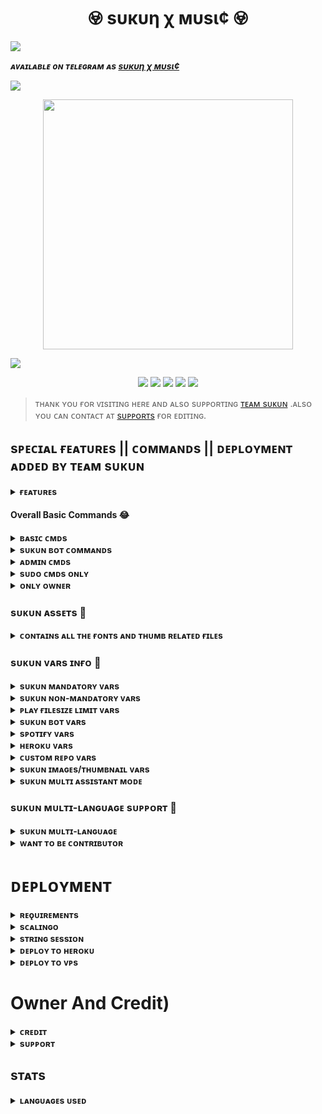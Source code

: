 <h1 align="center"><b> 𖢵 ѕυкυη χ мυѕι¢ 𖢵 </b></h1>

<img src="https://readme-typing-svg.herokuapp.com?color=F77247&width=420&lines=𝙰+𝚃𝚎𝚕𝚎𝚐𝚛𝚊𝚖+Music+Totla+𝚂𝚘𝚞𝚛𝚌𝚎;𝚠𝚛𝚒𝚝𝚝𝚎𝚗+𝙸𝚗+Python+BY+@TeamSukun%E2%9D%A4%EF%B8%8F">

</p>

_**ᴀᴠᴀɪʟᴀʙʟᴇ ᴏɴ ᴛᴇʟᴇɢʀᴀᴍ ᴀs [ѕυкυη χ мυѕι¢ ](https://t.me/sukunmusicrobot)**_

<a href="https://www.youtube.com/watch?v=dQw4w9WgXcQ"><img src="https://user-images.githubusercontent.com/73097560/115834477-dbab4500-a447-11eb-908a-139a6edaec5c.gif"></a>

<p align="center"><a href="https://telegram.dog/TeamSukun"><img src="https://te.legra.ph/file/ee06625c3e3bb4596f0db.jpg" width="400"></a></p>

<a href="https://www.youtube.com/watch?v=dQw4w9WgXcQ"><img src="https://user-images.githubusercontent.com/73097560/115834477-dbab4500-a447-11eb-908a-139a6edaec5c.gif"></a>
<p align="center">
    <a href="https://github.com/TeamSukun/SukunXMusic"> <img src="https://img.shields.io/github/repo-size/TeamSukun/SukunXMusic?color=orange&logo=github&logoColor=green&style=for-the-badge" /></a>
    <a href="https://github.com/TeamSukun/SukunXMusic/commits/prince"> <img src="https://img.shields.io/github/last-commit/TeamSukun/SukunXMusic?color=brown&logo=github&logoColor=green&style=for-the-badge" /></a>
    <a href="https://github.com/TeamSukun/SukunXMusic/issues"> <img src="https://img.shields.io/github/issues/its-star-boi/ShizukaXMusic?color=blueviolet&logo=github&logoColor=green&style=for-the-badge" /></a>
    <a href="https://github.com/TeamSukun/SukunXMusic/network/members"> <img src="https://img.shields.io/github/forks/TeamSukun/SukunXMusic?color=red&logo=github&logoColor=green&style=for-the-badge" /></a>  
    <a href="https://pypi.org/project/Telethon/"> <img src="https://img.shields.io/pypi/v/telethon?color=yellow&label=telethon&logo=python&logoColor=green&style=for-the-badge" /></a>
</p>

> ᴛʜᴀɴᴋ ʏᴏᴜ ғᴏʀ ᴠɪsɪᴛɪɴɢ ʜᴇʀᴇ ᴀɴᴅ ᴀʟsᴏ sᴜᴘᴘᴏʀᴛɪɴɢ [ᴛᴇᴀᴍ sᴜᴋᴜɴ](https://t.me/TeamSukun) .ᴀʟsᴏ ʏᴏᴜ ᴄᴀɴ ᴄᴏɴᴛᴀᴄᴛ ᴀᴛ [sᴜᴘᴘᴏʀᴛs](https://t.me/sukunsupports) ғᴏʀ ᴇᴅɪᴛɪɴɢ.


## sᴘᴇᴄɪᴀʟ ғᴇᴀᴛᴜʀᴇs || ᴄᴏᴍᴍᴀɴᴅs || ᴅᴇᴘʟᴏʏᴍᴇɴᴛ ᴀᴅᴅᴇᴅ ʙʏ ᴛᴇᴀᴍ sᴜᴋᴜɴ

<details>
<summary><b>ғᴇᴀᴛᴜʀᴇs</b></summary>
<br>

- ➺ `ᴀᴜᴅɪᴏ sᴜᴘᴘᴏʀᴛ ɪɴ ɢʀᴏᴜᴘ ᴠᴄ`
- ➺ `ᴠɪᴅᴇᴏ sᴜᴘᴘᴏʀᴛ ɪɴ ɢʀᴏᴜᴘ ᴠᴄ`
- ➺ `ᴀᴜᴅɪᴏ sᴜᴘᴘᴏʀᴛ ɪɴ ᴄʜᴀɴɴᴇʟ ᴠᴄ`
- ➺ `ᴠɪᴅᴇᴏ sᴜᴘᴘᴏʀᴛ ɪɴ ᴄʜᴀɴɴᴇʟ ᴠᴄ`
- ➺ `ᴠɪᴅᴇᴏ ʟʏʀɪᴄs ᴅᴏᴡɴʟᴏᴀᴅᴇʀ`
- ➺ `sᴏɴɢ ᴅᴏᴡɴʟᴏᴀᴅᴇʀ`
- ➺ `sᴘᴏᴛɪғʏ sᴜᴘᴘᴏʀᴛ`
- ➺ `ʏᴏᴜᴛᴜʙᴇ sᴜᴘᴘᴏʀᴛ`
- ➺ `ʀᴇᴀsᴏ sᴜᴘᴘᴏʀᴛ` 
- ➺ `ᴀᴘᴘʟᴇ ᴍᴜsɪᴄ sᴜᴘᴘᴏʀᴛ`
- ➺ `sᴏᴜɴᴅᴄʟᴏᴜᴅ sᴜᴘᴘᴏʀᴛ`
- ➺ `ᴀᴜᴅɪᴏ ғɪʟᴇ sᴜᴘᴘᴏʀᴛ`
- ➺ `ᴠɪᴅᴇᴏ ғɪʟᴇ sᴜᴘᴘᴏʀᴛ`
- ➺ `ʟɪᴠᴇ sᴛʀᴇᴀᴍ sᴜᴘᴘᴏʀᴛ ɪɴ ɢʀᴏᴜᴘ ᴀɴᴅ ᴄʜᴀɴɴᴇʟ ʙᴏᴛʜ`
- ➺ `ᴘʟᴀʏʟɪsᴛ sᴜᴘᴘᴏʀᴛ`
- ➺ `sʜᴜғғʟᴇ sᴜᴘᴘᴏʀᴛ`
- ➺ `ʟᴏᴏᴘ sᴜᴘᴘᴏʀᴛ`
- ➺ `sᴇᴇᴋ sᴜᴘᴘᴏʀᴛ`
- ➺ `sᴘᴇᴄɪғɪᴄ sᴜᴘᴘᴏʀᴛ`
- ➺ `ɢʙᴀɴ ᴜsᴇʀ`
- ➺ `ᴄᴏɴᴛʀᴏʟ ᴡɪᴛʜ ʙᴜᴛᴛᴏɴs`
- ➺ `sʜᴏᴡɪɴɢ ᴛʀᴀᴄᴋ ɴᴀᴍᴇs ᴡʜᴇɴ sᴋɪᴘᴘɪɴɢ`
- ➺ `sᴇᴛᴛɪɴɢs ᴘᴀɴᴇʟ`
- ➺ `ᴄᴏɴᴛʀᴏʟ ᴡɪᴛʜ ʙᴜᴛᴛᴏɴs`
- ➺ `ᴜsᴇʀʙᴏᴛ ᴀᴜᴛᴏ ᴊᴏɪɴ`
- ➺ `ᴄʜᴀɴɴᴇʟ ᴍᴜsɪᴄ ᴘʟᴀʏ`
- ➺ `ᴋᴇʏʙᴏᴀʀᴅ sᴇʟᴇᴄᴛɪᴏɴ sᴜᴘᴘᴏʀᴛ ғᴏʀ ʏᴏᴜᴛᴜʙᴇ ᴘʟᴀʏ`
- ➺ `ʟʏʀɪᴄs sᴄʀᴀᴘᴘᴇʀ`
- ➺ `ᴜɴʟɪᴍɪᴛᴇᴅ ǫᴜᴇᴜᴇ`
- ➺ `ʙʀᴏᴀᴅᴄᴀsᴛ ʙᴏᴛ`
- ➺ `sᴛᴀᴛɪsᴛɪᴄ ᴄᴏʟʟᴇᴄᴛᴏʀ`
- ➺ `ʙʟᴏᴄᴋ / ᴜɴʙʟᴏᴄᴋ (ʀᴇsᴛʀɪᴄᴛ ᴜsᴇʀ ғᴏʀ ᴜsɪɴɢ ʏᴏᴜʀ ʙᴏᴛ)`
</details>

#### Overall Basic Commands 😂
<details>
<summary><b>ʙᴀsɪᴄ ᴄᴍᴅs</b></summary>
<br>

- `/play <song name>` - play song you requested
- `/playlist` - Show now playing list
- `/song <song name>` - download songs you want quickly
- `/search <query>` - search videos on youtube with details
- `/vsong <song name>` - download videos you want quickly
- `/lyric <song name>` - lyrics scrapper
- `/vk <song name>` - generate song without download
</details>

<details>
<summary><b>sᴜᴋᴜɴ ʙᴏᴛ ᴄᴏᴍᴍᴀɴᴅs</b></summary>
<br>
    
- `/ping`or `/zinda` - ᴛᴏ ᴄʜᴇᴄᴋ ʙᴏᴛ ɪs ᴀʟɪᴠᴇ.
- `/start` or `/sukun` - sᴛᴀʀᴛs ᴛʜᴇ ᴍᴜsɪᴄ ʙᴏᴛ.
- `/help` or `/sukunhelp` - ɢᴇᴛ ʜᴇʟᴩ ᴍᴇɴᴜ ᴡɪᴛʜ ᴇxᴩʟᴀɴᴀᴛɪᴏɴ ᴏғ ᴄᴏᴍᴍᴀɴᴅs.
- `/setting` or `/settings` - sʜᴏᴡs ᴛʜᴇ ɢʀᴏᴜᴩ sᴇᴛᴛɪɴɢs ᴡɪᴛʜ ᴀɴ ɪɴᴛᴇʀᴀᴄᴛɪᴠᴇ ɪɴʟɪɴᴇ ᴍᴇɴᴜ
- `/reload` or `/admincache` - ᴛᴏ ʀᴇʟᴏᴀᴅ ᴀᴅᴍɪɴᴄᴀᴄʜᴇ .
- `/gstats` - ᴛᴏ ɢᴇᴛ ᴛʜᴇ ɢʟᴏʙᴀʟ sᴛᴀᴛs.
- `/stats` or `/TeamSukun` - sʜᴏᴡs ᴛʜᴇ ᴄᴜʀʀᴇɴᴛ sᴛᴀᴛs ᴏғ ᴛʜᴇ ʙᴏᴛ
- `/lang` or `/language` or `/langs` - ᴛᴏ ᴄʜᴀɴɢᴇ ᴛʜᴇ ʟᴀɴɢᴜᴀɢᴇ ғʀᴏᴍ sᴜᴋᴜɴ
 </details>
 
<details>
<summary><b>ᴀᴅᴍɪɴ ᴄᴍᴅs</b></summary>
<br>

- `/player` - open music player settings panel
- `/pause` - pause song play
- `/resume` - resume song play
- `/skip` - play next song
- `/end` - stop music play
- `/ping` - check the bot ping status
- `/auth` - authorized people to access the admin commands
- `/unauth` - deauthorized people to access the admin commands
</details>

<details>
<summary><b>sᴜᴅᴏ ᴄᴍᴅs ᴏɴʟʏ</b></summary>
<br>

- `/broadcast` - order the assistant to leave all groups
- `/gban` - gban user
- `/addsudo` - to add sudo
- `/delsudo` - to remove user from sudo
- `/sudolist` - to check sudo users
- `/speedtest` - to check the speed of bot.
</details>

<details>
<summary><b>ᴏɴʟʏ ᴏᴡɴᴇʀ</b></summary>
<br>

- `/broadcast` - broadcast message from the bot
- `/block` - block people for using your bot
- `/unblock` - unblock people you blocked for using your bot
- `/blocklist` - show the list of all people who's blocked for using your bot
</details>

### sᴜᴋᴜɴ ᴀssᴇᴛs 🫣

<details>
<summary><b>ᴄᴏɴᴛᴀɪɴs ᴀʟʟ ᴛʜᴇ ғᴏɴᴛs ᴀɴᴅ ᴛʜᴜᴍʙ ʀᴇʟᴀᴛᴇᴅ ғɪʟᴇs </b></summary>
<br>

```console
font.ttf & font2.ttf - Font File for Thumbnails Generation
```
- > If you want can change your font for thumbnails , change these files from here.

```console
Audio.jpeg - Thumbnail Image to be send when someone plays Audio files from telegram.
```
- > If you want to change thumb images, make sure your name file "Audio.jpeg" remains same or alternatively you can add a var <br><br> `TELEGRAM_AUDIO_URL` - Use telegraph link


```console
Video.jpeg - Thumbnail Image to be send when someone plays Video files from telegram.
```
- > If you want to change thumb images, make sure your file name "Video.jpeg" remains same or alternatively you can add a var <br><br> `TELEGRAM_VIDEO_URL` - Use telegraph link


```console
Stream.jpeg - Thumbnail Image to be send when someone plays M3u8 or live links on music bot.
```
- > If you want to change thumb images, make sure your file name "Stream.jpeg" remains same or alternatively you can add a var <br><br> `STREAM_IMG_URL` - Use telegraph link

```console
Soundcloud.jpeg - Thumbnail Image to be when send someone plays music from soundcloud.
```
- > If you want to change thumb images, make sure your file name "Soundcloud.jpeg" remains same or alternatively you can add a var <br><br> `SOUNCLOUD_IMG_URL` - Use telegraph link

```console
Youtube.jpeg - If Thumbnail Generator fails anyhow then bot will send this image
```
- > If you want to change thumb images, make sure your file name "Youtube.jpeg" remains same or alternatively you can add a var <br><br> `YOUTUBE_IMG_URL` - Use telegraph link

```console
Ping.jpeg - This image is going to be used by /ping command
```
- > If you want to change ping image, make sure your file name "Ping.jpeg" remains same or alternatively you can add a var <br><br> `PING_IMG_URL` - Use telegraph link


```console
Playlist.jpeg - This image is going to be used by /play command
```
- > If you want to change playlist image, make sure your file name "Playlist.jpeg" remains same or alternatively you can add a var <br><br> `PLAYLIST_IMG_URL` - Use telegraph link


```console
Global.jpeg and Stats.jpeg - This image is going to be used by /stats command
```
- > If you want to change stats images, make sure your file name "Global.jpeg" or "Stats.jpeg" remains same or alternatively you can add a var <br><br> `GLOBAL_IMG_URL` - Use telegraph link<br> `STATS_IMG_URL` - Use telegraph link


```console
SpotifyAlbum.jpeg , SpotifyArtist.jpeg and SpotifyPlaylist.jpeg - This image is going to be used by spotify inline command
```
- > If you want to change stats images, make sure your file name "SpotifyAlbum.jpeg", "SpotifyPlaylist.jpeg" or "SpotifyArtist.jpeg" remains same or alternatively you can add a var <br><br> `SPOTIFY_ARTIST_IMG_URL` - Use telegraph link<br> `SPOTIFY_ALBUM_IMG_URL` - Use telegraph link<br> `SPOTIFY_PLAYLIST_IMG_URL` - Use telegraph link

</details>

### sᴜᴋᴜɴ ᴠᴀʀs ɪɴғᴏ 🤭

<details>
<summary><b>sᴜᴋᴜɴ ᴍᴀɴᴅᴀᴛᴏʀʏ ᴠᴀʀs</b></summary>
<br>

- These are the minimum required vars need to setup to make Sukun Music Bot functional.

1. `API_ID` : Get it from my.telegram.org 
2. `API_HASH`  : Get it from my.telegram.org 
3. `BOT_TOKEN` : Get it from [@Botfather](http://t.me/BotFather) in Telegram
4. `MONGO_DB_URI` : Get mongo db [from here.](https://notreallyshikhar.gitbook.io/SukunXMusic/deployment/mongodb)
5. `LOG_GROUP_ID` : You'll need a Private Group ID for this. Supergroup Needed with id starting from -100 
6. `MUSIC_BOT_NAME` : A name for your Music bot.
7. `OWNER_ID` : Your Owner ID for managing your bot.
8. `STRING_SESSION` : Pyrogram Session Needed, Generate string from [@SukunStringBot](http://t.me/SukunStringBot) in Telegram.
</details>
    
<details>
<summary><b>sᴜᴋᴜɴ ɴᴏɴ-ᴍᴀɴᴅᴀᴛᴏʀʏ ᴠᴀʀs</b></summary>
<br>

- These are the extra vars for extra features inside Music Bot. You can leave non mandatory vars for now and can add them later.

1. `DURATION_LIMIT` : Custom max audio(music) duration for voice chat. Default to 60 mins.
2. `SONG_DOWNLOAD_DURATION_LIMIT`  : Duration Limit for downloading Songs in MP3 or MP4 format from bot. Default to 180 mins.
3. `VIDEO_STREAM_LIMIT` : Maximum number of video calls allowed on bot. You can later set it via /set_video_limit on telegram. Default to 3 chats.
4. `SERVER_PLAYLIST_LIMIT` : Maximum Limit Allowed for users to save playlists on bot's server. Default to 30
5. `PLAYLIST_FETCH_LIMIT` :  Maximum limit for fetching playlist's track from youtube, spotify, apple links. Default to 25
6. `CLEANMODE_MINS` : Cleanmode time after which bot will delete its old messages from chats. Default to 5 Mins.
7. `SUPPORT_CHANNEL` : If you've any channel for your music bot , fill it with your channel link
8. `SUPPORT_GROUP` : If you've any group support for your music bot , fill it with your group link
</details>

<details>
<summary><b>ᴘʟᴀʏ ғɪʟᴇsɪᴢᴇ ʟɪᴍɪᴛ ᴠᴀʀs</b></summary>
<br>

- Maximum File size limit for the audio and videos that a user can play from your bot. [Only Bytes Size Accepted]
> You can convert mb into bytes from https://www.gbmb.org/mb-to-bytes and use it here 

1. `TG_AUDIO_FILESIZE_LIMIT` : Maximum file size limit for audio files which can be streamed over vc. Defaults to 104857600 bytes, i.e. 100MB
2. `TG_VIDEO_FILESIZE_LIMIT` : Maximum file size limit for video files which can be played. Defaults to 1073741824 bytes, i.e. 1024MB or 1GB
</details>

<details>
<summary><b>sᴜᴋᴜɴ ʙᴏᴛ ᴠᴀʀs</b></summary>
<br>

- These all vars are used for setting up bot. You can edit these vars if you want , else leave all of them as it is.

1. `PRIVATE_BOT_MODE` : Set it `True` if you want your bot to be private only or False for all groups. Default to False
2. `YOUTUBE_EDIT_SLEEP` : Time sleep duration For Youtube Downloader. Default to 3 seconds
3. `TELEGRAM_EDIT_SLEEP` : Time sleep duration For Telegram Downloader. Default to 5 seconds
4. `AUTO_LEAVING_ASSISTANT` : Set it in `True` if you want to leave your assistant after a certain amount of time.
5. `ASSISTANT_LEAVE_TIME` : Time after which your assistant account will leave served chats automatically. Default to 5400 seconds, i.e 90 Mins
6. `AUTO_DOWNLOADS_CLEAR` : Set it `True` if you want to delete downloads after the music playout ends. 
7. `AUTO_SUGGESTION_MODE` : Set it `True` if you want to bot to suggest about bot commands to random chats of your bots. 
9. `AUTO_SUGGESTION_TIME` : Time after which your bot will suggest random 1/10 chats of your served chats about bot commands. Default to 5400 seconds, i.e 90 Mins
10. `SET_CMDS` : Set it to `True` if you want your bot to set the commands for chat menu automatically. [Reference](https://i.postimg.cc/Bbg3LQTG/image.png)
</details>

<details>
<summary><b>sᴘᴏᴛɪғʏ ᴠᴀʀs</b></summary>
<br>

- You can play tracks or playlists from spotify from Sukun Music bot
- You'll need these two vars to make spotify play working. This is not essential , you can leave them blank if you want.

### How to get these? [Read from here](https://notreallyshikhar.gitbook.io/SukunXMusic/deployment/spotify)


1. `SPOTIFY_CLIENT_ID` : Get it from https://developer.spotify.com/dashboard 
2. `SPOTIFY_CLIENT_SECRET` : Get it from https://developer.spotify.com/dashboard
</details>

<details>
<summary><b>ʜᴇʀᴏᴋᴜ ᴠᴀʀs</b></summary>
<br>

- To work some Heroku compatible modules, this var value required to Access your account to use `get_log`, `usage`, `update` etc etc commands.
- You can fill this var using your API key or Authorization token.

### How to get these? [Read from here](https://notreallyshikhar.gitbook.io/SukunXMusic/config-vars/heroku-vars)

1. `HEROKU_API_KEY` : Get it from http://dashboard.heroku.com/account 
2. `HEROKU_APP_NAME` : You have to Enter the app name which you gave to identify your Music Bot in Heroku. 
</details>

<details>
<summary><b>ᴄᴜsᴛᴏᴍ ʀᴇᴘᴏ ᴠᴀʀs</b></summary>
<br>

- If you plan to use Sukun Music Bot with your own customized or modified code.

1. `UPSTREAM_REPO` : Your Upstream Repo URL or Forked Repo.
2. `UPSTREAM_BRANCH` : Default Branch of your Upstream Repo URL or Forked Repo. 
3. `GIT_TOKEN` : Your GIT TOKEN if your upstream repo is private
4. `GITHUB_REPO` : Your Github Repo url, that will be shown on /start command
</details>

<details>
<summary><b>sᴜᴋᴜɴ ɪᴍᴀɢᴇs/ᴛʜᴜᴍʙɴᴀɪʟ ᴠᴀʀs</b></summary>
<br>

- You can change images which are used in Sukun Music Bot.
- You can generate telegaph links from [@SukunTelegraphBot](http://t.me/SukunTelegraphBot) and use it here.

1. `START_IMG_URL` : Image which comes on /start command in private messages of bot.
2. `PING_IMG_URL` : Image which comes on /ping command of bot.
3. `PLAYLIST_IMG_URL` : Image which comes on /play command of bot. 
4. `GLOBAL_IMG_URL` : Image which comes on /stats command of bot. 
5. `STATS_IMG_URL` : Image which comes on /stats command of bot. 
6. `TELEGRAM_AUDIO_URL` : This image comes when someone plays audios from telegram. 
7. `TELEGRAM_VIDEO_URL` : This image comes when someone plays videos from telegram. 
8. `STREAM_IMG_URL` : his image comes when someone plays m3u8 or index links.
9. `SOUNCLOUD_IMG_URL` : This image comes when someone plays music from soundcloud. 
10. `YOUTUBE_IMG_URL` : This image comes if thumbnail generator fails to gen thumb anyhow.
11. `SPOTIFY_ARTIST_IMG_URL` : This image comes when someone plays Spotify artist via link in inline mode. 
12. `SPOTIFY_ALBUM_IMG_URL` : This image comes when someone plays Spotify album via link in inline mode. 
13. `SPOTIFY_PLAYLIST_IMG_URL` : This image comes when someone plays Spotify album via link in inline mode. 
</details>

<details>
<summary><b>sᴜᴋᴜɴ ᴍᴜʟᴛɪ ᴀssɪsᴛᴀɴᴛ ᴍᴏᴅᴇ</b></summary>
<br>

- You can use upto 5 Assistant Clients ( allowing your bot to atleast work in 2000-2500 chats at a time )

1. `STRING_SESSION2` : Pyrogram Session Needed, Generate string from [@SukunStringBot](http://t.me/SukunStringBot) in Telegram.
2. `STRING_SESSION3` : Pyrogram Session Needed, Generate string from [@SukunStringBot](http://t.me/SukunStringBot) in Telegram.
3. `STRING_SESSION4` : Pyrogram Session Needed, Generate string from [@SukunStringBot](http://t.me/SukunStringBot) in Telegram.
4. `STRING_SESSION5` : Pyrogram Session Needed, Generate string from [@SukunStringBot](http://t.me/SukunStringBot) in Telegram.
</details>

### sᴜᴋᴜɴ ᴍᴜʟᴛɪ-ʟᴀɴɢᴜᴀɢᴇ sᴜᴘᴘᴏʀᴛ 🙈

<details>
<summary><b>sᴜᴋᴜɴ ᴍᴜʟᴛɪ-ʟᴀɴɢᴜᴀɢᴇ</b></summary>
<br>

- These all are the languages currently available in Sukun Music Bot. You can edit or change all strings available.

| Code | Language | Contributor |
|-|-------|-------|
| en | sᴜᴋᴜɴ  | Thanks to [TeamSukun](https://t.me/TeamSukun)
| si | Sinhala  | Thanks to [Damantha](https://t.me/MrItzme) & [Supun](https://t.me/Supunma)
| hi | Hindi  | Thanks to [TeamYukki](https://t.me/TeamYukki)
| ar | Arabic | Thanks to [Mustafa](https://t.me/tr_4z)
| te | Telugu | Thanks to [Telugu Coders](https://t.me/tgshadow_fighters)

</details>

<details>
<summary><b>ᴡᴀɴᴛ ᴛᴏ ʙᴇ ᴄᴏɴᴛʀɪʙᴜᴛᴏʀ</b></summary>
<br>

### We need your help in translating Sukun Music Bot. How to Contribute?

You can edit [`en.yml`](https://github.com/TeamSukun/SukunXMusic/blob/master/strings/langs/en.yml) present in langs folder to your own language and send us the edited file at [@SukunSupport](https://t.me/SukunSupport)

- > Points to remember while editing : <br> - Make sure you dont change any `{0}` or `{1}` while editing your codes <br> - Don’t change "general_1" or any other such keys present.
</details>


# ᴅᴇᴘʟᴏʏᴍᴇɴᴛ


<details>
<summary><b>ʀᴇǫᴜɪʀᴇᴍᴇɴᴛs</b></summary>
<br>
    
- aiofiles
- aiohttp
- asyncio
- dnspython
- ffmpeg-python
- gitpython
- hachoir
- heroku3
- lyricsgenius
- motor==3.1.2
- pillow
- psutil
- py-tgcalls==0.9.7
- pykeyboard
- pyrogram==1.4.16
- python-dotenv
- pyyaml==6.0
- requests
- speedtest-cli
- spotipy
- tgcrypto
- youtube-search
- youtube-search-python
- git+https://github.com/yt-dlp/yt-dlp.git
    
</details>

<details>
<summary><b>sᴄᴀʟɪɴɢᴏ</b></summary>
<br>
ɴᴏᴡ ʏᴏᴜ ᴄᴀɴ ᴅᴇᴘʟᴏʏ sʜɪᴢᴜᴋᴀ ᴍᴜsɪᴄ ᴏɴ sᴄᴀʟɪɴɢᴏ ɪɴᴛʀᴏᴅᴜᴄᴇᴅ ʙʏ 
        
<p align="center"><a href="https://my.scalingo.com/deploy?template=https://github.com/its-star-boi/ShizukaXMusic"> <img src="https://cdn.scalingo.com/deploy/button.svg" width="220" height="38.45"/></a></p>
    
</details>

<details>
<summary><b>sᴛʀɪɴɢ sᴇssɪᴏɴ</b></summary>
<br>
    
> ʏᴏᴜ'ʟʟ ɴᴇᴇᴅ ᴀ ᴀᴘɪ_ɪᴅ & ᴀᴘɪ_ʜᴀsʜ ɪɴ ᴏʀᴅᴇʀ ᴛᴏ ɢᴇɴᴇʀᴀᴛᴇ ᴘʏʀᴏɢʀᴀᴍ sᴇssɪᴏɴ. 
> ᴀʟᴡᴀʏs ʀᴇᴍᴇʙᴇʀ ᴛᴏ ᴜsᴇ ɢᴏᴏᴅ ᴀᴘɪ ᴄᴏᴍʙᴏ ᴇʟsᴇ ʏᴏᴜʀ ᴀᴄᴄᴏᴜɴᴛ ᴄᴏᴜʟᴅ ʙᴇ ᴅᴇʟᴇᴛᴇᴅ.

<h4> ɢᴇɴᴇʀᴀᴛᴇ sᴇssɪᴏɴ ᴠɪᴀ ʀᴇᴘʟ: </h4>    
<p><a href="https://replit.com/@AssadAli/String-Session-Generator"><img src="https://img.shields.io/badge/Generate%20On%20Repl-blueviolet?style=for-the-badge&logo=appveyor" width="200""/></a></p>

<h4> ɢᴇɴᴇʀᴀᴛᴇ sᴇssɪᴏɴ ᴠɪᴀ ᴛᴇʟᴇɢʀᴀᴍ sᴛʀɪɴɢ-ɢᴇɴ ʙᴏᴛ: </h4>    
<p><a href="https://telegram.dog/sukunxstringbot"><img src="https://img.shields.io/badge/TG%20String%20Gen%20Bot-blueviolet?style=for-the-badge&logo=appveyor" width="200""/></a></p>
    
</details>

<details>
<summary><b>ᴅᴇᴘʟᴏʏ ᴛᴏ ʜᴇʀᴏᴋᴜ</b></summary>
<br>



> ʜᴇʀᴏᴋᴜ ʜᴀs ᴛᴡᴏ ᴠᴀʀs[ ʜᴇʀᴏᴋᴜ_ᴀᴘɪ_ᴋᴇʏ & ʜᴇʀᴏᴋᴜ_ᴀᴘᴘ_ɴᴀᴍᴇ ] ғᴏʀ ᴜᴘᴅᴀᴛᴇʀ ᴛᴏ ᴡᴏʀᴋ. 
> ʙʏ sᴇᴛᴛɪɴɢ ᴛʜᴏsᴇ ᴛᴡᴏ ᴠᴀʀs ʏᴏᴜ ᴄᴀɴ ɢᴇᴛ ʟᴏɢs ᴏғ ʏᴏᴜʀ ʜᴇʀᴏᴋᴜ ᴀᴘᴘ, sᴇᴛ ᴠᴀʀ, ᴇᴅɪᴛ ᴠᴀʀ, ᴅᴇʟᴇᴛᴇ ᴠᴀʀs , ᴄʜᴇᴄᴋ ᴅʏɴᴏ ᴜsᴀɢᴇ ᴀɴᴅ ᴜᴘᴅᴀᴛᴇ ʙᴏᴛ. 
> ᴛʜᴏsᴇ ᴛᴡᴏ ᴠᴀʀs ᴀʀᴇ ɴᴏᴛ ᴍᴀɴᴅᴀᴛᴏʀʏ, ʏᴏᴜ ᴄᴀɴ ʟᴇᴀᴠᴇ ᴛʜᴇᴍ ʙʟᴀɴᴋ ᴛᴏᴏ. 
    
<h4> ᴄʟɪᴄᴋ ᴛʜᴇ ʙᴜᴛᴛᴏɴ ʙᴇʟᴏᴡ ᴛᴏ ᴅᴇᴘʟᴏʏ SukunXMusic ᴏɴ ʜᴇʀᴏᴋᴜ</h4> 
   
<p><a href="https://dashboard.heroku.com/new?template=https%3A%2F%2Fgithub.com%2Fits-star-boi%2FShizukaXMusic"><img src="https://img.shields.io/badge/Deploy%20To%20Heroku-red?style=for-the-badge&logo=heroku" width="200"/></a></p>
</details>

<details>
<summary><b>ᴅᴇᴘʟᴏʏ ᴛᴏ ᴠᴘs</b></summary>
<br>

- Get your [Necessary Variables](https://github.com/TeamSukun/SukunXMusic/blob/master/sample.env)
- Upgrade and Update by :
`sudo apt-get update && sudo apt-get upgrade -y`
- Install Ffmpeg by :
`sudo apt-get install python3-pip ffmpeg -y`
- Install required packages by :
`sudo apt-get install python3-pip -y`
- Install pip by :
`sudo pip3 install -U pip`
- Install Node js by :
`curl -fssL https://deb.nodesource.com/setup_18.x | sudo -E bash - && sudo apt-get install nodejs -y && npm i -g npm`
- Clone the repository by :
`git clone https://github.com/TeamSukun/SukunXMusic && cd SukunXMusic`
- Install requirements by :
`pip3 install -U -r requirements.txt`
- Fill your variables in the env by :
`vi sample.env`<br>
Press `I` on the keyboard for editing env<br>
Press `Ctrl+C` when you're done with editing env and `:wq` to save the env<br>
- Rename the env file by :
`mv sample.env .env`
- Install screen to keep running your bot when you close the terminal by :
`sudo apt install screen -y`
- Finally run the bot by :
`screen bash start`
<br>

</details> 

# Owner And Credit)
<details>
<summary><b>ᴄʀᴇᴅɪᴛ</b></summary>
<br>

## sᴘᴇᴄɪᴀʟ ᴄʀᴇᴅɪᴛ

| s.ɴᴏ | Language | Contributor |
|-|-------|-------|
| 1. | 「 ᴛᴇᴀᴍ ☯︎ sᴜᴋᴜɴ 」 | ᴄᴏɴᴛᴀᴄᴛ ᴛᴏ [⍟ ᴛᴇᴀᴍ sᴜᴋᴜɴ ⍟](https://t.me/TeamSukun)  ᴏɴ ᴛᴇʟᴇɢʀᴀᴍ
| 2. |  ͢ ̶̶ͥ ̶ ̶ͣ ͓ ̶͓ͫ➳⃝😻𝐊εεᴘ Lᴀᴜɢʜɪɴɢ 『 🇮🇳 』➻💕 | ᴄᴏɴᴛᴀᴄᴛ ᴛᴏ [⋗ ʙɪʟʟᴜ ⋖](https://t.me/cute_billa_hu) & [ʜɪs sᴜᴘᴘᴏʀᴛ](https://t.me/Singing_music_idol_international)  ᴏɴ ᴛᴇʟᴇɢʀᴀᴍ
| 3. | 💖⃝͢ʏᴜᴋᴋɪ➻❥⃟💞ﮩﮩ٨࿐ | Thanks to [TeamYukki](https://t.me/TeamYukki)
| 4. | 【𓆩𝐑𝐎𝐂𝐊𝐒𓆪】 ͢ ̶̶ͥ ̶ ̶ͣ ͓ ̶͓ͫ➳🇰ɾιʂԋɳα | ᴄᴏɴᴛᴀᴄᴛ ᴛᴏ [🇰ɾιʂԋɳα](https://t.me/itz_rocks_krishna)
| 5. | ᴘʏʀᴏɢʀᴀᴍ & ᴘʏ-ᴛɢᴄᴀʟʟs| Thanks to [ᴘʏʀᴏɢʀᴀᴍ](https://github.com/pyrogram/pyrogram) & [ᴘʏ-ᴛɢᴄᴀʟʟs](https://github.com/pytgcalls/pytgcalls)
</details>

<details>
<summary><b>sᴜᴘᴘᴏʀᴛ</b></summary>
<br>

# ❤️ Support<
<a href="https://telegram.dog/TeamSukun"><img src="https://img.shields.io/badge/Join-Team%20Sukun-red.svg?logo=Telegram"></a>
<a href="https://telegram.dog/sukunupdates"><img src="https://img.shields.io/badge/Join-Sukun%20Updates-red.svg?logo=Telegram"></a>
<a href="https://telegram.dog/sukunsupports"><img src="https://img.shields.io/badge/Join-Sukun%20Supports-blue.svg?logo=telegram"></a>

</details>


## sᴛᴀᴛs

<details>
<summary><b>ʟᴀɴɢᴜᴀɢᴇs ᴜsᴇᴅ</b></summary>
<br>

![Languages](https://github-readme-stats.vercel.app/api/top-langs/?username=TeamSukun&theme=github_dark&layout=compact&exclude_repo=SukunXMusic.SukunId-AI.Shayachatbot.tag-all-bot.sukunban-all)



</details>
